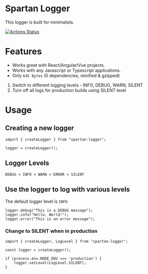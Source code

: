 # Spartan Logger
This logger is built for minimalists.

[![Actions Status](https://github.com/anirudh-janga/minimalist-logger/workflows/CI/badge.svg)](https://github.com/anirudh-janga/minimalist-logger/actions)

# Features
 - Works great with React/Angular/Vue projects. 
 - Works with any Javascript or Typescript applications.
 - Only `645 Bytes` (0 dependencies, minified & gzipped)

1. Switch to different logging levels - INFO, DEBUG, WARN, SILENT
2. Turn off all logs for production builds using SILENT level

# Usage

## Creating a new logger

```
import { createLogger } from "spartan-logger";

logger = createLogger();
```

## Logger Levels
```
DEBUG < INFO < WARN < ERROR < SILENT
```

## Use the logger to log with various levels

The default logger level is `INFO`

```
logger.debug("This is a DEBUG message");
logger.info("Hello, World!");
logger.error("This is an error message");
```

### Change to SILENT when in production

```
import { createLogger, LogLevel } from "spartan-logger";

const logger = createLogger();

if (process.env.NODE_ENV === 'production') {
    logger.setLevel(LogLevel.SILENT);
}
```


